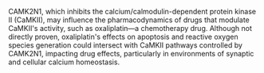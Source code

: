 CAMK2N1, which inhibits the calcium/calmodulin-dependent protein kinase II (CaMKII), may influence the pharmacodynamics of drugs that modulate CaMKII's activity, such as oxaliplatin—a chemotherapy drug. Although not directly proven, oxaliplatin's effects on apoptosis and reactive oxygen species generation could intersect with CaMKII pathways controlled by CAMK2N1, impacting drug effects, particularly in environments of synaptic and cellular calcium homeostasis.